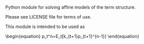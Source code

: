 <script type="text/javascript"
  src="https://cdn.mathjax.org/mathjax/latest/MathJax.js?config=TeX-AMS-MML_HTMLorMML">
</script>


Python module for solving affine models of the term structure.

Please see LICENSE file for terms of use.

This module is intended to be used as 

\begin{equation}
    p_t^n=E_t[k_{t+1}p_{t+1}^{n-1}]
\end{equation}
